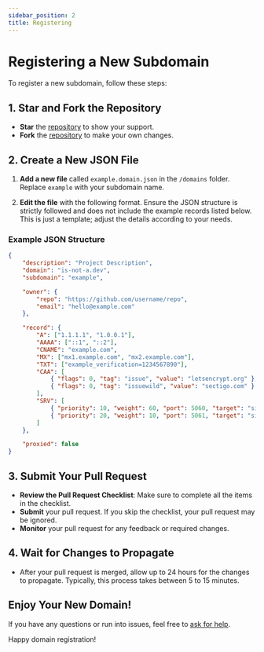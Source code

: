 ```yaml
---
sidebar_position: 2
title: Registering
---
```


# Registering a New Subdomain

To register a new subdomain, follow these steps:

## **1. Star and Fork the Repository**

- **Star** the [repository](https://github.com/open-domains/register) to show your support.
- **Fork** the [repository](https://github.com/open-domains/register) to make your own changes.


## **2. Create a New JSON File**

1. **Add a new file** called `example.domain.json` in the `/domains` folder. Replace `example` with your subdomain name.

2. **Edit the file** with the following format. Ensure the JSON structure is strictly followed and does not include the example records listed below. This is just a template; adjust the details according to your needs.

### **Example JSON Structure**

```json
{
    "description": "Project Description",
    "domain": "is-not-a.dev",
    "subdomain": "example",

    "owner": {
        "repo": "https://github.com/username/repo",
        "email": "hello@example.com"
    },

    "record": {
        "A": ["1.1.1.1", "1.0.0.1"],
        "AAAA": ["::1", "::2"],
        "CNAME": "example.com",
        "MX": ["mx1.example.com", "mx2.example.com"],
        "TXT": ["example_verification=1234567890"],
        "CAA": [
            { "flags": 0, "tag": "issue", "value": "letsencrypt.org" },
            { "flags": 0, "tag": "issuewild", "value": "sectigo.com" }
        ],
        "SRV": [
            { "priority": 10, "weight": 60, "port": 5060, "target": "sipserver.example.com" },
            { "priority": 20, "weight": 10, "port": 5061, "target": "sipbackup.example.com" }
        ]
    },

    "proxied": false
}
```

## **3. Submit Your Pull Request**

- **Review the Pull Request Checklist**: Make sure to complete all the items in the checklist.
- **Submit** your pull request. If you skip the checklist, your pull request may be ignored.
- **Monitor** your pull request for any feedback or required changes.

## **4. Wait for Changes to Propagate**

- After your pull request is merged, allow up to 24 hours for the changes to propagate. Typically, this process takes between 5 to 15 minutes.

## **Enjoy Your New Domain!**

If you have any questions or run into issues, feel free to [ask for help](https://github.com/username/repo/issues).

Happy domain registration!